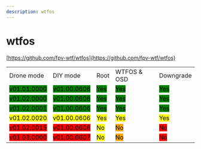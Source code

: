 ```yaml
---
description: wtfos
---
```


# wtfos

[https://github.com/fpv-wtf/wtfos](https://github.com/fpv-wtf/wtfos)

|                                                           |                                                           |                                                   |                                                   |                                                   |
| --------------------------------------------------------- | --------------------------------------------------------- | ------------------------------------------------- | ------------------------------------------------- | ------------------------------------------------- |
| Drone mode                                                | DIY mode                                                  | Root                                              | WTFOS & OSD                                       | Downgrade                                         |
| <mark style="background-color:green;">v01.01.0000</mark>  | <mark style="background-color:green;">v01.00.0606</mark>  | <mark style="background-color:green;">Yes</mark>  | <mark style="background-color:green;">Yes</mark>  | <mark style="background-color:green;">Yes</mark>  |
| <mark style="background-color:green;">v01.02.0000</mark>  | <mark style="background-color:green;">v01.00.0606</mark>  | <mark style="background-color:green;">Yes</mark>  | <mark style="background-color:green;">Yes</mark>  | <mark style="background-color:green;">Yes</mark>  |
| <mark style="background-color:green;">v01.02.0001</mark>  | <mark style="background-color:green;">v01.00.0606</mark>  | <mark style="background-color:green;">Yes</mark>  | <mark style="background-color:green;">Yes</mark>  | <mark style="background-color:green;">Yes</mark>  |
| <mark style="background-color:yellow;">v01.02.0020</mark> | <mark style="background-color:yellow;">v01.00.0606</mark> | <mark style="background-color:yellow;">Yes</mark> | <mark style="background-color:yellow;">Yes</mark> | <mark style="background-color:yellow;">Yes</mark> |
| <mark style="background-color:red;">v01.02.0015</mark>    | <mark style="background-color:red;">v01.00.0606</mark>    | <mark style="background-color:yellow;">No</mark>  | <mark style="background-color:orange;">No</mark>  | <mark style="background-color:red;">No</mark>     |
| <mark style="background-color:red;">v01.03.0000</mark>    | <mark style="background-color:red;">v01.00.0607</mark>    | <mark style="background-color:yellow;">No</mark>  | <mark style="background-color:orange;">No</mark>  | <mark style="background-color:red;">No</mark>     |
